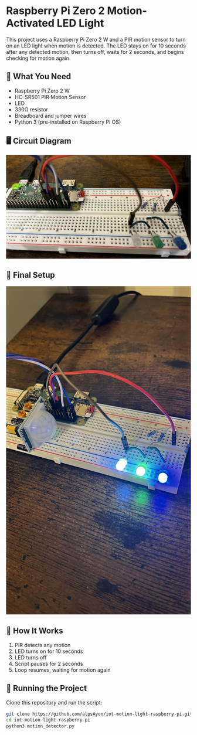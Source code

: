 # Raspberry Pi Zero 2 Motion-Activated LED Light

This project uses a Raspberry Pi Zero 2 W and a PIR motion sensor to turn on an LED light when motion is detected. The LED stays on for 10 seconds after any detected motion, then turns off, waits for 2 seconds, and begins checking for motion again.

## 🧰 What You Need

- Raspberry Pi Zero 2 W
- HC-SR501 PIR Motion Sensor
- LED
- 330Ω resistor
- Breadboard and jumper wires
- Python 3 (pre-installed on Raspberry Pi OS)

## 🖥️ Circuit Diagram

![Wiring Diagram](images/wiring-setup.jpeg)

## 📸 Final Setup

![Project Setup](images/final-project.jpeg)

## 🧠 How It Works

1. PIR detects any motion
2. LED turns on for 10 seconds
3. LED turns off
4. Script pauses for 2 seconds
5. Loop resumes, waiting for motion again

## 🚀 Running the Project

Clone this repository and run the script:

```bash
git clone https://github.com/alpsAyon/iot-motion-light-raspberry-pi.git
cd iot-motion-light-raspberry-pi
python3 motion_detector.py
